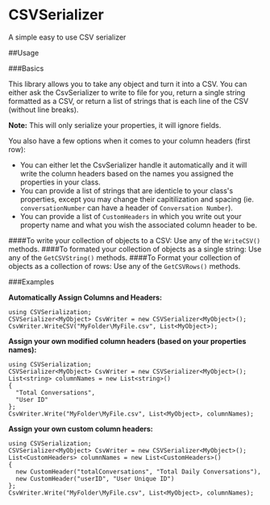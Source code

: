 # CSVSerializer
A simple easy to use CSV serializer

##Usage

###Basics

This library allows you to take any object and turn it into a CSV. You can either ask the CsvSerializer to write to file for you, return a single string formatted as a CSV, or return a list of strings that is each line of the CSV (without line breaks). 

**Note:** This will only serialize your properties, it will ignore fields.

You also have a few options when it comes to your column headers (first row): 
* You can either let the CsvSerializer handle it automatically and it will write the column headers based on the names you assigned the properties in your class. 
* You can provide a list of strings that are identicle to your class's properties, except you may change their capitilization and spacing (ie. `conversationNumber` can have a header of `Conversation Number`).
* You can provide a list of `CustomHeaders` in which you write out your property name and what you wish the associated column header to be.

####To write your collection of objects to a CSV:
Use any of the `WriteCSV()` methods.
####To formated your collection of objects as a single string:
Use any of the `GetCSVString()` methods.
####To Format your collection of objects as a collection of rows:
Use any of the `GetCSVRows()` methods.

###Examples

**Automatically Assign Columns and Headers:**

    using CSVSerialization;
    CSVSerializer<MyObject> CsvWriter = new CSVSerializer<MyObject>();
    CsvWriter.WriteCSV("MyFolder\MyFile.csv", List<MyObject>);

**Assign your own modified column headers (based on your properties names):**

    using CSVSerialization;
    CSVSerializer<MyObject> CsvWriter = new CSVSerializer<MyObject>();
    List<string> columnNames = new List<string>()
    {
      "Total Conversations",
      "User ID"
    };
    CsvWriter.Write("MyFolder\MyFile.csv", List<MyObject>, columnNames);
  
**Assign your own custom column headers:**

    using CSVSerialization;
    CSVSerializer<MyObject> CsvWriter = new CSVSerializer<MyObject>();
    List<CustomHeaders> columnNames = new List<CustomHeaders>()
    {
      new CustomHeader("totalConversations", "Total Daily Conversations"),
      new CustomHeader("userID", "User Unique ID")
    };
    CsvWriter.Write("MyFolder\MyFile.csv", List<MyObject>, columnNames);

    



